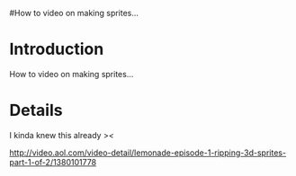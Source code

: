 #How to video on making sprites...

# Introduction #
How to video on making sprites...

# Details #
I kinda knew this already >_<_

http://video.aol.com/video-detail/lemonade-episode-1-ripping-3d-sprites-part-1-of-2/1380101778